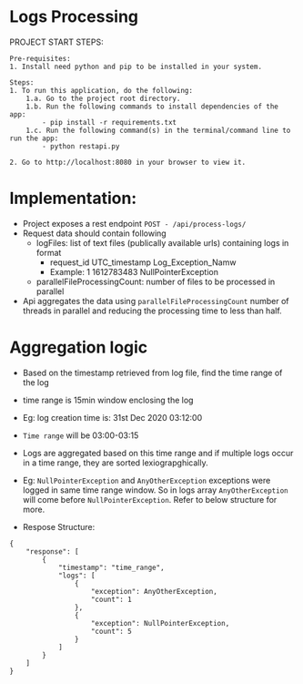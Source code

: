 # Logs Processing

PROJECT START STEPS:

    Pre-requisites:
    1. Install need python and pip to be installed in your system.

    Steps:
    1. To run this application, do the following:
        1.a. Go to the project root directory.
        1.b. Run the following commands to install dependencies of the app:
        	- pip install -r requirements.txt
        1.c. Run the following command(s) in the terminal/command line to run the app:
            - python restapi.py
    
    2. Go to http://localhost:8080 in your browser to view it.

# Implementation:

- Project exposes a rest endpoint `POST - /api/process-logs/`
- Request data should contain following
    - logFiles: list of text files (publically available urls) containing logs in format
        - request_id  UTC_timestamp  Log_Exception_Namw
        - Example: 1  1612783483  NullPointerException
    - parallelFileProcessingCount: number of files to be processed in parallel
- Api aggregates the data using `parallelFileProcessingCount` number of threads in    parallel and reducing the processing time to less than half.

# Aggregation logic
- Based on the timestamp retrieved from log file, find the time range of the log
- time range is 15min window enclosing the log
- Eg: log creation time is: 31st Dec 2020 03:12:00
- `Time range` will be 03:00-03:15
- Logs are aggregated based on this time range and if multiple logs occur in a time range, they are sorted lexiograpghically.
- Eg: `NullPointerException` and `AnyOtherException` exceptions were logged in same time range window. So in logs array `AnyOtherException` will come before `NullPointerException`. Refer to below structure for more.

- Respose Structure:
```
{
    "response": [
        {
            "timestamp": "time_range",
            "logs": [
                {
                    "exception": AnyOtherException,
                    "count": 1
                },
                {
                    "exception": NullPointerException,
                    "count": 5
                }
            ]
        }
    ]
}
```
